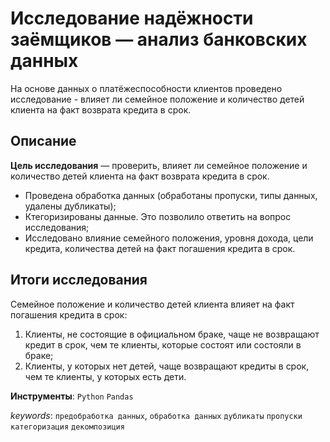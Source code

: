 # Исследование надёжности заёмщиков — анализ банковских данных

На основе данных о платёжеспособности клиентов проведено исследование - влияет ли семейное положение и количество детей клиента на факт возврата кредита в срок.

## Описание

**Цель исследования** — проверить, влияет ли семейное положение и количество детей клиента на факт возврата кредита в срок.
- Проведена обработка данных (обработаны пропуски, типы данных, удалены дубликаты);
- Ктегоризированы данные. Это позволило ответить на вопрос исследования;
- Исследовано влияние семейного положения, уровня дохода, цели кредита, количества детей на факт погашения кредита в срок.

## Итоги исследования
Семейное положение и количество детей клиента влияет на факт погашения кредита в срок:
1. Клиенты, не состоящие в официальном браке, чаще не возвращают кредит в срок, чем те клиенты, которые состоят или состояли в браке;
2. Клиенты, у которых нет детей, чаще возвращают кредиты в срок, чем те клиенты, у которых есть дети.

**Инструменты**: `Python` `Pandas`

_keywords_: `предобработка данных`, `обработка данных` `дубликаты` `пропуски` `категоризация` `декомпозиция`

